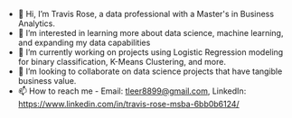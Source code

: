 - 👋 Hi, I’m Travis Rose, a data professional with a Master's in Business Analytics.
- 👀 I’m interested in learning more about data science, machine learning, and expanding my data capabilities
- 🌱 I’m currently working on projects using Logistic Regression modeling for binary classification, K-Means Clustering, and more. 
- 💞️ I’m looking to collaborate on data science projects that have tangible business value.
- 📫 How to reach me - Email: tleer8899@gmail.com, LinkedIn: https://www.linkedin.com/in/travis-rose-msba-6bb0b6124/
